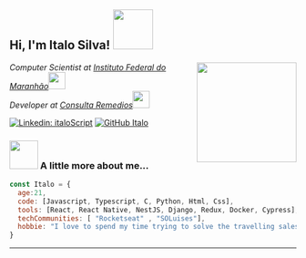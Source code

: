 <h2> Hi, I'm Italo Silva! <img src="https://media0.giphy.com/media/XDd8jo4U5tQBtQEekN/giphy.gif?cid=6c09b952t06i97fuzrf8ns14qsvtber8ou9nietxc1d2dwms&rid=giphy.gif&ct=s" width="70"></h2>
<img align='right' src="https://c.tenor.com/P0yMYP7HnYUAAAAd/viktor-arcane-arcane.gif" width="175">
<p><em>Computer Scientist at <a href="https://portal.ifma.edu.br/inicio/">Instituto Federal do Maranhão</a><img src="https://media.giphy.com/media/fYSnHlufseco8Fh93Z/giphy.gif" width="30"></br>Developer at <a href="https://consultaremedios.com.br/">Consulta Remedios</a><img src="https://media.giphy.com/media/WUlplcMpOCEmTGBtBW/giphy.gif" width="30"> 
</em></p>

[![Linkedin: italoScript](https://img.shields.io/badge/-italoScript-blue?style=flat-square&logo=Linkedin&logoColor=white&link=https://www.linkedin.com/in/italoScript/)](https://www.linkedin.com/in/italoScript/)
[![GitHub Italo](https://img.shields.io/github/followers/italoscript?label=follow&style=social)](https://github.com/italoScript)


### <img src="https://media.giphy.com/media/VgCDAzcKvsR6OM0uWg/giphy.gif" width="50"> A little more about me...  

```javascript
const Italo = {
  age:21,
  code: [Javascript, Typescript, C, Python, Html, Css],
  tools: [React, React Native, NestJS, Django, Redux, Docker, Cypress],
  techCommunities: [ "Rocketseat" , "SOLuises"],
  hobbie: "I love to spend my time trying to solve the travelling salesman problem"
}
```
---



<!-- 
<div align="center">
	<br>
		<img src="https://raw.githubusercontent.com/wrapperup/wrapperup/02392f15f4755a6c38d171f4e72d40ee89a91d75/good-times.svg" width="400px">
	<br>
</div> -->

<!--
**ItaloScript/italoScript** is a ✨ _special_ ✨ repository because its `README.md` (this file) appears on your GitHub profile.

Here are some ideas to get you started:

- 🔭 I’m currently working on ...
- 🌱 I’m currently learning ...
- 👯 I’m looking to collaborate on ...
- 🤔 I’m looking for help with ...
- 💬 Ask me about ...
- 📫 How to reach me: ...
- 😄 Pronouns: ...
- ⚡ Fun fact: ...
-->
